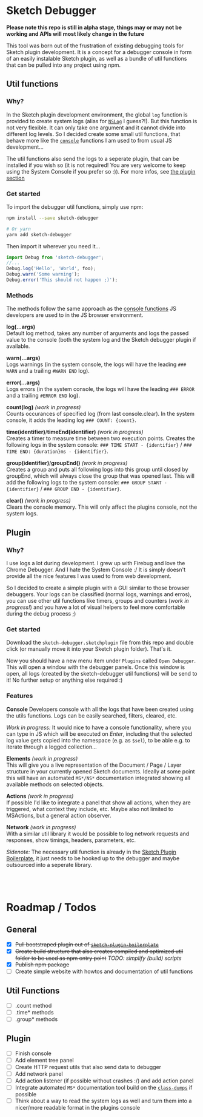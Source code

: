# Sketch Debugger

**Please note this repo is still in alpha stage, things may or may not be working and APIs will most likely change in the future**

This tool was born out of the frustration of existing debugging tools for Sketch plugin development. It is a concept for a debugger console in form of an easily instalable Sketch plugin, as well as a bundle of util functions that can be pulled into any project using npm.


## Util functions

### Why?

In the Sketch plugin development environment, the global `log` function is provided to create system logs (alias for [`NSLog`](https://developer.apple.com/reference/foundation/1395275-nslog?language=objc) I guess?!). But this function is not very flexible. It can only take one argument and it cannot divide into different log levels. So I decided create some small util functions, that behave more like the [`console`](https://developer.mozilla.org/en/docs/Web/API/console) functions I am used to from usual JS development...

The util functions also send the logs to a seperate plugin, that can be installed if you wish so (it is not required! You are very welcome to keep using the System Console if you prefer so :)). For more infos, see [the plugin section](#plugin)

### Get started

To import the debugger util functions, simply use npm:
```bash
npm install --save sketch-debugger

# Or yarn
yarn add sketch-debugger
```

Then import it wherever you need it...

```js
import Debug from 'sketch-debugger';
//...
Debug.log('Hello', 'World', foo);
Debug.warn('Some warning');
Debug.error('This should not happen ;)');
```

### Methods

The methods follow the same approach as the [console functions](https://developer.mozilla.org/en/docs/Web/API/console) JS developers are used to in the JS browser environment.

**log(...args)**  
Default log method, takes any number of arguments and logs the passed value to the console (both the system log and the Sketch debugger plugin if available.

**warn(...args)**  
Logs warnings (in the system console, the logs will have the leading `### WARN` and a trailing `#WARN END` log).

**error(...args)**  
Logs errors (in the system console, the logs will have the leading `### ERROR` and a trailing `#ERROR END` log).

**count(log)** *(work in progress)*  
Counts occurances of specified log (from last console.clear). In the system console, it adds the leading log `### COUNT: {count}`.

**time(identifier)**/**timeEnd(identifier)** *(work in progress)*  
Creates a timer to measure time between two execution points. Creates the following logs in the system console: `### TIME START - {identifier}` / `### TIME END: {duration}ms - {identifier}`.

**group(identifier)**/**groupEnd()** *(work in progress)*  
Creates a group and puts all following logs into this group until closed by groupEnd, which will always close the group that was opened last. This will add the following logs to the system console: `### GROUP START - {identifier}` / `### GROUP END - {identifier}`.

**clear()** *(work in progress)*  
Clears the console memory. This will only affect the plugins console, not the system logs.


## Plugin

### Why?

I use logs a lot during development. I grew up with Firebug and love the Chrome Debugger. And I hate the System Console :/ It is simply doesn't provide all the nice features I was used to from web development.

So I decided to create a simple plugin with a GUI similar to those browser debuggers. Your logs can be classified (normal logs, warnings and erros), you can use other util functions like timers, groups and counters (*work in progress!*) and you have a lot of visual helpers to feel more comfortable during the debug process ;)

### Get started

Download the `sketch-debugger.sketchplugin` file from this repo and double click (or manually move it into your Sketch plugin folder). That's it. 

Now you should have a new menu item under `Plugins` called `Open Debugger`. This will open a window with the debugger panels. Once this window is open, all logs (created by the sketch-debugger util functions) will be send to it! No further setup or anything else required :)

### Features

**Console** 
Developers console with all the logs that have been created using the utils functions. Logs can be easily searched, filters, cleared, etc.

*Work in progress:* It would nice to have a console functionality, where you can type in JS which will be executed on *Enter*, including that the selected log value gets copied into the namespace (e.g. as `$sel`), to be able e.g. to iterate through a logged collection...

**Elements** *(work in progress)*  
This will give you a live representation of the Document / Page / Layer structure in your currently opened Sketch documents. Ideally at some point this will have an automated `MS*/NS*` documentation integrated showing all available methods on selected objects.

**Actions** *(work in progress)*  
If possible I'd like to integrate a panel that show all actions, when they are triggered, what context they include, etc. Maybe also not limited to MSActions, but a general action observer.

**Network** *(work in progress)*  
With a similar util library it would be possible to log network requests and responses, show timings, headers, parameters, etc.

*Sidenote:* The necessary util function is already in the [Sketch Plugin Boilerplate](https://github.com/julianburr/sketch-plugin-boilerplate), it just needs to be hooked up to the debugger and maybe outsourced into a seperate library.

<br>
<br>


# Roadmap / Todos

## General

 - [x] ~~Pull bootstraped plugin out of [`sketch-plugin-boilerplate`](https://github.com/julianburr/sketch-plugin-boilerplate)~~
 - [x] ~~Create build structure that also creates compiled and optimized util folder to be used as npm entry point~~ *TODO: simplify (build) scripts*
 - [x] ~~Publish npm package~~
 - [ ] Create simple website with howtos and documentation of util functions

## Util Functions
 - [ ] .count method
 - [ ] .time* methods
 - [ ] .group* methods

## Plugin
 - [ ] Finish console
 - [ ] Add element tree panel
 - [ ] Create HTTP request utils that also send data to debugger 
 - [ ] Add network panel
 - [ ] Add action listener (if possible without crashes :/) and add action panel
 - [ ] Integrate automated `MS*` documentation tool build on the [`class-dumps`](https://github.com/abynim/Sketch-Headers) if possible
 - [ ] Think about a way to read the system logs as well and turn them into a nicer/more readable format in the plugins console
